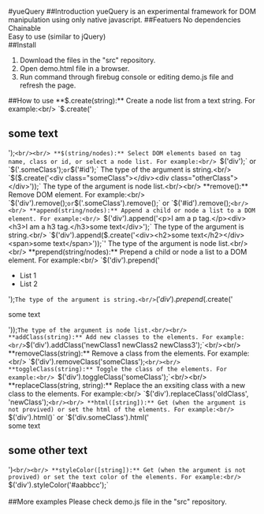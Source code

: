 #yueQuery
##Introduction
yueQuery is an experimental framework for DOM manipulation using only native javascript.
##Featuers
No dependencies<br/>
Chainable<br/>
Easy to use (similar to jQuery)<br/>
##Install
1. Download the files in the "src" repository.
2. Open demo.html file in a browser.
3. Run command through firebug console or editing demo.js file and refresh the page.

##How to use
**$.create(string):** Create a node list from a text string. For example:<br/>
`$.create('<div class="someClass"><div><h2>some text</h2></div></div>');`<br/><br/>
**$(string/nodes):** Select DOM elements based on tag name, class or id, or select a node list. For example:<br/>
`$('div');` or `$('.someClass');` or `$('#id');` The type of the argument is string.<br/>
`$($.create('<div class="someClass"></div><div class="otherClass"></div>'));` The type of the argument is node list.<br/><br/>
**remove():** Remove DOM element. For example:<br/>
`$('div').remove();` or `$('.someClass').remove();` or `$('#id').remove();`<br/><br/>
**append(string/nodes):** Append a child or node a list to a DOM element. For example:<br/>
`$('div').append('<p>I am a p tag.</p><div><h3>I am a h3 tag.</h3>some text</div>');` The type of the argument is string.<br/>
`$('div').append($.create('<div><h2>some text</h2></div><span>some text</span>'));`' The type of the argument is node list.<br/><br/>
**prepend(string/nodes):** Prepend a child or node a list to a DOM element. For example:<br/>
`$('div').prepend('<ul><li>List 1</li><li>List 2</li></ul>');` The type of the argument is string.<br/>
`$('div').prepend($.create('<p>some text</p><div></div>'));` The type of the argument is node list.<br/><br/>
**addClass(string):** Add new classes to the elements. For example:<br/>
`$('div').addClass('newClass1 newClass2 newClass3');`<br/><br/>
**removeClass(string):** Remove a class from the elements. For example:<br/>
`$('div').removeClass('someClass');`<br/><br/>
**toggleClass(string):** Toggle the class of the elements. For example:<br/>
`$('div').toggleClass('someClass');`<br/><br/>
**replaceClass(string, string):** Replace the an exsiting class with a new class to the elements. For example:<br/>
`$('div').replaceClass('oldClass', 'newClass');`<br/><br/>
**html([string]):** Get (when the argument is not provived) or set the html of the elements. For example:<br/>
`$('div').html()` or `$('div.someClass').html('<div>some text<div><h2>some other text</h2></div></diV>')`<br/><br/>
**styleColor([string]):** Get (when the argument is not provived) or set the text color of the elements. For example:<br/>
`$('div').styleColor('#aabbcc');`<br/><br/>
##More examples
Please check demo.js file in the "src" repository.
